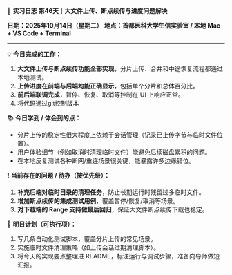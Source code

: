 🧬 **实习日志 第46天｜大文件上传、断点续传与进度问题解决**

**日期：2025年10月14日（星期二）**
**地点：首都医科大学生信实验室 / 本地 Mac + VS Code + Terminal**

---

💡 **今日完成的工作：**

1. **大文件上传与断点续传功能全部实现**，分片上传、合并和中途恢复流程都通过本地测试。
2. **上传进度在前端与后端均能正确显示**，包括单个分片和总体百分比。
3. **前后端联调完成**，暂停、恢复、取消等控制在 UI 上响应正常。
4. 将代码通过git控制版本

📚 **今日学到 / 体会到的点：**

* 分片上传的稳定性很大程度上依赖于会话管理（记录已上传字节与临时文件位置）。
* 用户体验细节（例如取消时清理临时文件）能避免后续磁盘累积的问题。
* 在本地反复测试各种断网/重连场景很关键，能暴露许多边缘错位。

❗ **当前存在的问题 / 待办（按优先级）：**

1. **补充后端对临时目录的清理任务**，防止长期运行时残留过多临时文件。
2. **增加断点续传的集成测试用例**，覆盖暂停/恢复/取消等场景。
3. **对下载端的 Range 支持做最后回归**，保证大文件断点续传下载也稳定。

🎯 **明日计划（可执行项）：**

1. 写几条自动化测试脚本，覆盖分片上传的常见场景。
2. 实施临时文件清理策略（如上传会话过期清理脚本）。
3. 将今天的实现要点整理进 README，标注运行与调试步骤，准备向导师做短汇报。
